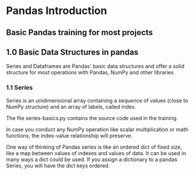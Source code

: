 # Pandas Introduction

## Basic Pandas training for most projects

## 1.0 Basic Data Structures in pandas
Series and Dataframes are Pandas' basic data structures and offer a solid structure for most operations with Pandas, NumPy and other libraries

### 1.1 Series
Series is an unidimensional array containing a sequence of values (close to NumPy structure) and an array of labels, called index. 

The file series-basics.py contains the source code used in the training.

In case you conduct any NumPy operation like scalar multiplication or math functions, the index-value relationship will preserve.

One way of thinking of Pandas series is like an ordered dict of fixed size, like a map between values of indexes and values of data. It can be used in many ways a dict could be used. If you assign a dictionary to a pandas Series, you will have the dict keys ordered.

